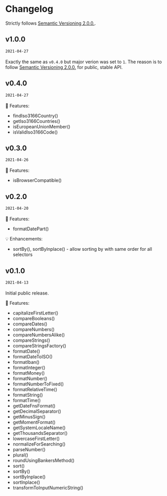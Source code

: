 # Changelog
Strictly follows [Semantic Versioning 2.0.0.](https://semver.org/).

## v1.0.0
`2021-04-27`\
\
Exactly the same as `v0.4.0` but major verion was set to `1`. The reason is to follow [Semantic Versioning 2.0.0.](https://semver.org/) for public, stable API.

## v0.4.0
`2021-04-27`\
\
:rocket: Features:
- findIso3166Country()
- getIso3166Countries()
- isEuropeanUnionMember()
- isValidIso3166Code()

## v0.3.0
`2021-04-26`\
\
:rocket: Features:
- isBrowserCompatible()

## v0.2.0
`2021-04-20`\
\
:rocket: Features:
- formatDatePart()

:bulb: Enhancements:
- sortBy(), sortByInplace() - allow sorting by with same order for all selectors

## v0.1.0
`2021-04-13`\
\
Initial public release.

:rocket: Features:
- capitalizeFirstLetter()
- compareBooleans()
- compareDates()
- compareNumbers()
- compareNumbersAlike()
- compareStrings()
- compareStringsFactory()
- formatDate()
- formatDateToISO()
- formatIban()
- formatInteger()
- formatMoney()
- formatNumber()
- formatNumberToFixed()
- formatRelativeTime()
- formatString()
- formatTime()
- getDateFnsFormat()
- getDecimalSeparator()
- getMinusSign()
- getMomentFormat()
- getSystemLocaleName()
- getThousandsSeparator()
- lowercaseFirstLetter()
- normalizeForSearching()
- parseNumber()
- plural()
- roundUsingBankersMethod()
- sort()
- sortBy()
- sortByInplace()
- sortInplace()
- transformToInputNumericString()